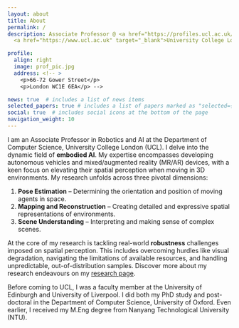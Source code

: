 ```yaml
---
layout: about
title: About
permalink: /
description: Associate Professor @ <a href="https://profiles.ucl.ac.uk/97533-chris-xiaoxuan-lu" target="_blank">Department of Computer Science</a>, 
  <a href="https://www.ucl.ac.uk" target="_blank">University College London</a> 

profile:
  align: right
  image: prof_pic.jpg
  address: <!-- >
    <p>66-72 Gower Street</p>
    <p>London WC1E 6EA</p> -->

news: true  # includes a list of news items
selected_papers: true # includes a list of papers marked as "selected={true}"
social: true  # includes social icons at the bottom of the page
navigation_weight: 10
---
```


I am an Associate Professor in Robotics and AI at the Department of Computer Science, University College London (UCL). I delve into the dynamic field of **embodied AI**. My expertise encompasses developing autonomous vehicles and mixed/augmented reality (MR/AR) devices, with a keen focus on elevating their spatial perception when moving in 3D environments. My research unfolds across three pivotal dimensions:
1. **Pose Estimation** – Determining the orientation and position of moving agents in space.
2. **Mapping and Reconstruction** – Creating detailed and expressive spatial representations of environments.
3. **Scene Understanding** – Interpreting and making sense of complex scenes.

At the core of my research is tackling real-world **robustness** challenges imposed on spatial perception. This includes overcoming hurdles like visual degradation, navigating the limitations of available resources, and handling unpredictable, out-of-distribution samples. Discover more about my research endeavours on my [research page](https://christopherlu.github.io/research/).


Before coming to UCL, I was a faculty member at the University of Edinburgh and University of Liverpool. I did both my PhD study and post-doctoral in the Department of Computer Science, University of Oxford. Even earlier, I received my M.Eng degree from Nanyang Technological University (NTU). 

